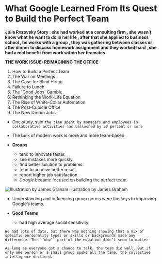 # What Google Learned From Its Quest to Build the Perfect Team

**Julia Rozovsky Story : she had worked at a consulting firm , she wasn't know what he want to do in her life , after that she applied to business school , he works with a group , they was gathering between classes or after dinner to discuss homework assignment and they worked hard , she had a real benefit from work within her teamates**

**THE WORK ISSUE: REIMAGINING THE OFFICE**
1. How to Build a Perfect Team
2. The War on Meetings
3. The Case for Blind Hiring
4. Failure to Lunch
5. The 'Good Jobs' Gamble
6. Rethinking the Work-Life Equation
7. The Rise of White-Collar Automation
8. The Post-Cubicle Office
9. The New Dream Jobs

- One study, said `the time spent by managers and employees in collaborative activities has ballooned by 50 percent or more`

- The bulk of modern work is more and more team-based.

- **Groups** 
  - tend to innovate faster.
  - see mistakes more quickly.
  - find better solution to problems.
  - tend to acheive better result.
  - report higher job satisfaction.
  - *Google* became focused on building the perfect team.

![Illustration by James Graham](https://static01.nyt.com/images/2016/02/28/magazine/28mag-teams2/28mag-teams2-superJumbo.jpg?quality=90&auto=webp)
Illustration by James Graham

- Understanding and influencing group norms were the keys to improving Google’s teams.

- **Good Teams**
  - had high average social sensitivity

`We had lots of data, but there was nothing showing that a mix of specific personality types or skills or backgrounds made any difference. The ‘‘who’’ part of the equation didn’t seem to matter`

`As long as everyone got a chance to talk, the team did well. But if only one person or a small group spoke all the time, the collective intelligence declined.`